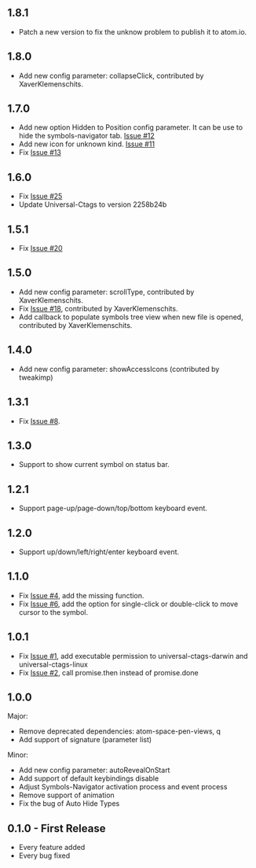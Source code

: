 ## 1.8.1
* Patch a new version to fix the unknow problem to publish it to atom.io.

## 1.8.0
* Add new config parameter: collapseClick, contributed by XaverKlemenschits.

## 1.7.0
* Add new option Hidden to Position config parameter. It can be use to hide the symbols-navigator tab. [Issue #12](https://github.com/lejsue/symbols-navigator/issues/12)
* Add new icon for unknown kind. [Issue #11](https://github.com/lejsue/symbols-navigator/issues/11)
* Fix [Issue #13](https://github.com/lejsue/symbols-navigator/issues/13)

## 1.6.0
* Fix [Issue #25](https://github.com/lejsue/symbols-navigator/issues/25)
* Update Universal-Ctags to version 2258b24b

## 1.5.1
* Fix [Issue #20](https://github.com/lejsue/symbols-navigator/issues/20)

## 1.5.0
* Add new config parameter: scrollType, contributed by XaverKlemenschits.
* Fix [Issue #18](https://github.com/lejsue/symbols-navigator/issues/18), contributed by XaverKlemenschits.
* Add callback to populate symbols tree view when new file is opened,  contributed by XaverKlemenschits.

## 1.4.0
* Add new config parameter: showAccessIcons (contributed by tweakimp)

## 1.3.1
* Fix [Issue #8](https://github.com/lejsue/symbols-navigator/issues/8).

## 1.3.0
* Support to show current symbol on status bar.

## 1.2.1
* Support page-up/page-down/top/bottom keyboard event.

## 1.2.0
* Support up/down/left/right/enter keyboard event.

## 1.1.0
* Fix [Issue #4](https://github.com/lejsue/symbols-navigator/issues/4), add the missing function.
* Fix [Issue #6](https://github.com/lejsue/symbols-navigator/issues/6), add the option for single-click or double-click to move cursor to the symbol.

## 1.0.1
* Fix [Issue #1](https://github.com/lejsue/symbols-navigator/issues/1), add executable permission to universal-ctags-darwin and universal-ctags-linux
* Fix [Issue #2](https://github.com/lejsue/symbols-navigator/issues/2), call promise.then instead of promise.done

## 1.0.0
Major:
* Remove deprecated dependencies: atom-space-pen-views, q
* Add support of signature (parameter list)

Minor:
* Add new config parameter: autoRevealOnStart
* Add support of default keybindings disable
* Adjust Symbols-Navigator activation process and event process
* Remove support of animation
* Fix the bug of Auto Hide Types

## 0.1.0 - First Release
* Every feature added
* Every bug fixed
